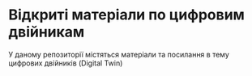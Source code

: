 # Відкриті матеріали по цифровим двійникам
У даному репозиторії містяться матеріали та посилання в тему цифрових двійників (Digital Twin)
